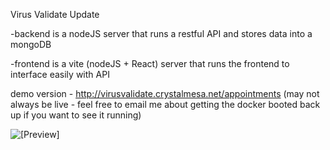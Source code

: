 Virus Validate Update


-backend is a nodeJS server that runs a restful API and stores data into a mongoDB

-frontend is a vite (nodeJS + React) server that runs the frontend to interface easily with API


demo version - http://virusvalidate.crystalmesa.net/appointments (may not always be live - feel free to email me about getting the docker booted back up if you want to see it running)


![[Preview]](img/VVPicture.png)
